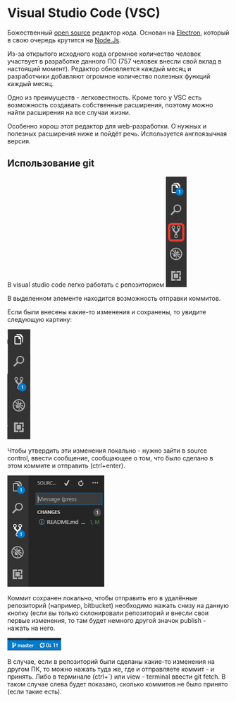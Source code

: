 # Visual Studio Code (VSC)

Божественный [open source](https://github.com/Microsoft/vscode) редактор кода. Основан на [Electron](https://github.com/electron/electron), который в свою очередь крутится на [Node.Js](https://nodejs.org/en/).

Из-за открытого исходного кода огромное количество человек участвует в разработке данного ПО (757 человек внесли свой вклад в настоящий момент). Редактор обновляется каждый месяц и разработчики добавляют огромное количество полезных функций каждый месяц.

Одно из преимуществ - легковестность. Кроме того у VSC есть возможность создавать собственные расширения, поэтому можно найти расширения на все случаи жизни.

Особенно хорош этот редактор для web-разработки. О нужных и полезных расширения ниже и пойдёт речь. Используется англоязычная версия.

## Использование git

В visual studio code легко работать с репозиторием ![репозиторием](./images/2018-11-20_09-33-31.png)

В выделенном элементе находится возможность отправки коммитов.

Если были внесены какие-то изменения и сохранены, то увидите следующую картину:

![Изменение файлов](./images/2018-11-20_09-43-29.png)

Чтобы утвердить эти изменения локально - нужно зайти в source control, ввести сообщение, сообщающее о том, что было сделано в этом коммите и отправить (ctrl+enter).

![Отправка коммита](./images/2018-11-20_09-45-33.png)

Коммит сохранен локально, чтобы отправить его в удалённые репозиторий (например, bitbucket) необходимо нажать снизу на данную кнопку (если вы только склонировали репозиторий и внесли свои первые изменения, то там будет немного другой значок publish - нажать на него.

![Отправить на сервер](./images/2018-11-20_09-46-36.png)

В случае, если в репозиторий были сделаны какие-то изменения на другом ПК, то можно нажать туда же, где и отправляете коммит - и принять. Либо в терминале (ctrl+`) или view - terminal ввести git fetch. В таком случае слева будет показано, сколько коммитов не было принято (если такие есть).
